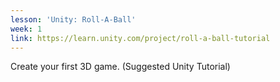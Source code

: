 ```yaml
---
lesson: 'Unity: Roll-A-Ball'
week: 1
link: https://learn.unity.com/project/roll-a-ball-tutorial
---
```

Create your first 3D game. (Suggested Unity Tutorial)